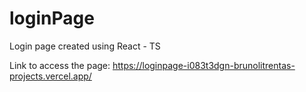 # loginPage
 Login page created using React - TS

Link to access the page:
<a rel="noreferrer noopener" target="_blank">https://loginpage-i083t3dgn-brunolitrentas-projects.vercel.app/</a>
